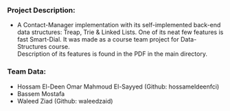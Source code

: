 ### Project Description:

- A Contact-Manager implementation with its self-implemented back-end data structures: Treap, Trie & Linked Lists. One of its neat few features is fast Smart-Dial. It was made as a course team project for Data-Structures course.  
Description of its features is found in the PDF in the main directory.  

### Team Data:

- Hossam El-Deen Omar Mahmoud El-Sayyed (Github: hossameldeenfci)  
- Bassem Mostafa  
- Waleed Ziad (Github: waleedzaid)  